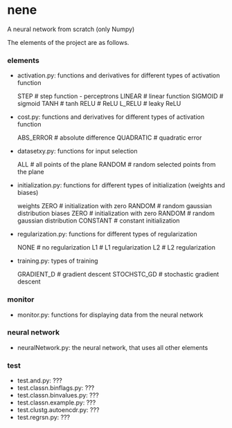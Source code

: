 # nene
A neural network from scratch (only Numpy)

The elements of the project are as follows.

### elements

- activation.py: functions and derivatives for different types of activation function

    STEP     # step function - perceptrons
    LINEAR   # linear function
    SIGMOID  # sigmoid
    TANH     # tanh
    RELU     # ReLU
    L_RELU   # leaky ReLU

- cost.py: functions and derivatives for different types of activation function

    ABS_ERROR  # absolute difference
    QUADRATIC  # quadratic error

- datasetxy.py: functions for input selection

    ALL     # all points of the plane
    RANDOM  # random selected points from the plane

- initialization.py: functions for different types of initialization (weights and biases)

    weights
        ZERO    # initialization with zero
        RANDOM  # random gaussian distribution
    biases
        ZERO      # initialization with zero
        RANDOM    # random gaussian distribution
        CONSTANT  # constant initialization

- regularization.py: functions for different types of regularization

    NONE  # no regularization
    L1    # L1 regularization
    L2    # L2 regularization

- training.py: types of training

    GRADIENT_D   # gradient descent
    STOCHSTC_GD  # stochastic gradient descent

### monitor

- monitor.py: functions for displaying data from the neural network

### neural network

- neuralNetwork.py: the neural network, that uses all other elements

### test

- test.and.py: ???
- test.classn.binflags.py: ???
- test.classn.binvalues.py: ???
- test.classn.example.py: ???
- test.clustg.autoencdr.py: ???
- test.regrsn.py: ???

